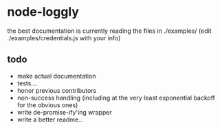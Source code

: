 # node-loggly

the best documentation is currently reading the files in ./examples/
(edit ./examples/credentials.js with your info)

## todo

* make actual documentation
* tests...
* honor previous contributors
* non-success handling (including at the very least exponential backoff for the obvious ones)
* write de-promise-ify'ing wrapper
* write a better readme...
